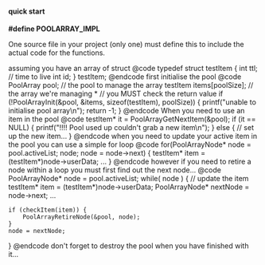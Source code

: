 <h4>quick start</h4>
 
<p><b>#define POOLARRAY_IMPL</b></p>
One source file in your project (only one) must define this
to include the actual code for the functions.

<p>assuming you have an array of struct
@code
typedef struct testItem {
    int ttl;    // time to live
    int id;
} testItem;
@endcode
first initialise the pool
@code
PoolArray pool;             // the pool to manage the array
testItem items[poolSize];   // the array we're managing
 *
// you MUST check the return value
if (!PoolArrayInit(&pool, &items, sizeof(testItem), poolSize)) {
    printf("unable to initialise pool array\n");
    return -1;
}
@endcode
When you need to use an item in the pool
@code
testItem* it = PoolArrayGetNextItem(&pool);
if (it == NULL) {
    printf("!!!! Pool used up couldn't grab a new item\n");
} else {
    // set up the new item...
}
@endcode
when you need to update your active item in the pool
you can use a simple for loop
@code
for(PoolArrayNode* node = pool.activeList; node; node = node->next) {
    testItem* item = (testItem*)node->userData;
    ...
}
@endcode
however if you need to retire a node within a loop you must first
find out the next node...
@code
PoolArrayNode* node = pool.activeList;
while( node ) {
    // update the item
    testItem* item = (testItem*)node->userData;
    PoolArrayNode* nextNode = node->next;
    ...

    if (checkItem(item)) {
        PoolArrayRetireNode(&pool, node);
    }
    node = nextNode;
}
@endcode
don't forget to destroy the pool when you have finished with it...
